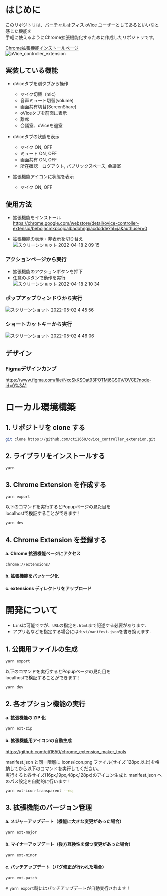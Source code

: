 # はじめに

このリポジトリは、[バーチャルオフィス oVice](https://ovice.in/ja/) ユーザーとしてあるといいなと感じた機能を  
手軽に使えるようにChrome拡張機能化するために作成したリポジトリです。

[Chrome拡張機能インストールページ](https://chrome.google.com/webstore/detail/ovice-controller-extensio/bebojhcmkpcojcalbadohngjiacdcdde?hl=ja&authuser=0)  
![oVice_controller_extension](https://user-images.githubusercontent.com/15701307/164227814-36149a49-9f6e-49be-9c14-9546f454ba7c.gif)


## 実装している機能

- oViceタブを別タブから操作
  - マイク切替（mic）
  - 音声ミュート切替(volume)
  - 画面共有切替(ScreenShare)
  - oViceタブを前面に表示
  - 離席
  - 会議室、oViceを退室

- oViceタブの状態を表示
  - マイク ON, OFF
  - ミュート ON, OFF
  - 画面共有 ON, OFF
  - 所在確認　ログアウト, パブリックスペース, 会議室

- 拡張機能アイコンに状態を表示
  - マイク ON, OFF

## 使用方法

- 拡張機能をインストール  
  https://chrome.google.com/webstore/detail/ovice-controller-extensio/bebojhcmkpcojcalbadohngjiacdcdde?hl=ja&authuser=0  

- 拡張機能の表示・非表示を切り替え  
![スクリーンショット 2022-04-18 2 09 15](https://user-images.githubusercontent.com/15701307/163725085-1a18b160-6858-47d0-99b7-21d76bbf7abc.png)

### アクションページから実行
- 拡張機能のアクションボタンを押下  
- 任意のボタンで動作を実行  
![スクリーンショット 2022-04-18 2 10 34](https://user-images.githubusercontent.com/15701307/163725121-df885c5d-a0d6-4057-8b64-f37d1700d2fc.png)

### ポップアップウィンドウから実行
![スクリーンショット 2022-05-02 4 45 56](https://user-images.githubusercontent.com/15701307/166162432-c82825e2-e599-4164-adfc-cf7ed5ab3b83.png)


### ショートカットキーから実行
![スクリーンショット 2022-05-02 4 46 06](https://user-images.githubusercontent.com/15701307/166162382-d0561b1a-b6a9-4f8a-b19e-976e66d1dbd0.png)

## デザイン

### Figmaデザインカンプ

https://www.figma.com/file/NxcSkKSOat93POTMj6GS0V/OVCE?node-id=0%3A1




# ローカル環境構築

## 1. リポジトリを clone する

```bash
git clone https://github.com/cti1650/ovice_controller_extension.git
```

## 2. ライブラリをインストールする

```bash
yarn
```

## 3. Chrome Extension を作成する

```bash
yarn export
```
以下のコマンドを実行するとPopupページの見た目を  
localhostで検証することができます！
```bash
yarn dev
```

## 4. Chrome Extension を登録する

#### a. Chrome 拡張機能ページにアクセス

```
chrome://extensions/
```

#### b. 拡張機能をパッケージ化

#### c. extensions ディレクトリをアップロード

# 開発について

- `Link`は可能ですが、`URL`の指定を`.html`まで記述する必要があります.
- アプリ名などを指定する場合には`dist/manifest.json`を書き換えます.

## 1. 公開用ファイルの生成

```bash
yarn export
```
以下のコマンドを実行するとPopupページの見た目を  
localhostで検証することができます！
```bash
yarn dev
```

## 2. 各オプション機能の実行

#### a. 拡張機能の ZIP 化

```bash
yarn ext-zip
```

#### b. 拡張機能用アイコンの自動生成

https://github.com/cti1650/chrome_extension_maker_tools

manifest.json と同一階層に icons/icon.png ファイル(サイズ 128px 以上)を格納してから以下のコマンドを実行してください。  
実行すると各サイズ(16px,19px,48px,128px)のアイコン生成と manifest.json へのパス設定を自動的に行います！

```bash
yarn ext-icon-transparent --eq
```

## 3. 拡張機能のバージョン管理

#### a. メジャーアップデート（機能に大きな変更があった場合）

```bash
yarn ext-major
```

#### b. マイナーアップデート（後方互換性を保つ変更があった場合）

```bash
yarn ext-minor
```

#### c. パッチアップデート（バグ修正が行われた場合）

```bash
yarn ext-patch
```

※ `yarn export`時にはパッチアップデートが自動実行されます！

